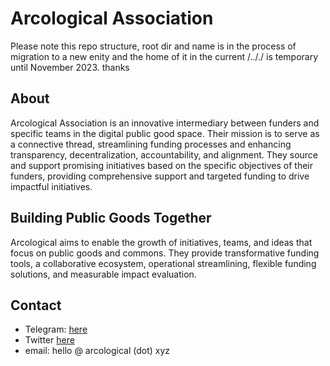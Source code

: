 # Arcological Association

Please note this repo structure, root dir and name is in the process of migration to a new enity and the home of it in the current /.././ is temporary until November 2023. thanks

## About
Arcological Association is an innovative intermediary between funders and specific teams in the digital public good space. Their mission is to serve as a connective thread, streamlining funding processes and enhancing transparency, decentralization, accountability, and alignment. They source and support promising initiatives based on the specific objectives of their funders, providing comprehensive support and targeted funding to drive impactful initiatives.

## Building Public Goods Together
Arcological aims to enable the growth of initiatives, teams, and ideas that focus on public goods and commons. They provide transformative funding tools, a collaborative ecosystem, operational streamlining, flexible funding solutions, and measurable impact evaluation.

## Contact
- Telegram: [here](https://arcological.xyz/telegram)
- Twitter [here](https://twitter.com/arcological_)
- email: hello @ arcological (dot) xyz 
